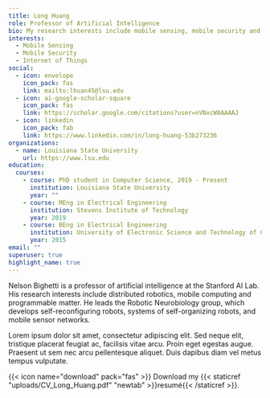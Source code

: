 ```yaml
---
title: Long Huang
role: Professor of Artificial Intelligence
bio: My research interests include mobile sensing, mobile security and IoT.
interests:
  - Mobile Sensing
  - Mobile Security
  - Internet of Things
social:
  - icon: envelope
    icon_pack: fas
    link: mailto:lhuan45@lsu.edu
  - icon: ai-google-scholar-square
    icon_pack: fas
    link: https://scholar.google.com/citations?user=nVNxcW8AAAAJ
  - icon: linkedin
    icon_pack: fab
    link: https://www.linkedin.com/in/long-huang-53b273236
organizations:
  - name: Louisiana State University
    url: https://www.lsu.edu
education:
  courses:
    - course: PhD student in Computer Science, 2019 - Present
      institution: Louisiana State University
      year: ""
    - course: MEng in Electrical Engineering
      institution: Stevens Institute of Technology
      year: 2019
    - course: BEng in Electrical Engineering
      institution: University of Electronic Science and Technology of China
      year: 2015
email: ""
superuser: true
highlight_name: true
---
```

Nelson Bighetti is a professor of artificial intelligence at the Stanford AI Lab. His research interests include distributed robotics, mobile computing and programmable matter. He leads the Robotic Neurobiology group, which develops self-reconfiguring robots, systems of self-organizing robots, and mobile sensor networks.

Lorem ipsum dolor sit amet, consectetur adipiscing elit. Sed neque elit, tristique placerat feugiat ac, facilisis vitae arcu. Proin eget egestas augue. Praesent ut sem nec arcu pellentesque aliquet. Duis dapibus diam vel metus tempus vulputate.

{{< icon name="download" pack="fas" >}} Download my {{< staticref "uploads/CV_Long_Huang.pdf" "newtab" >}}resumé{{< /staticref >}}.